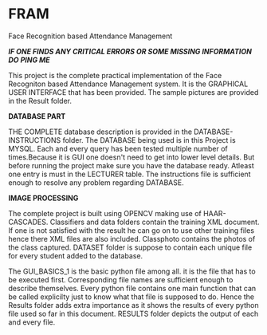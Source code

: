 # FRAM <with complete instructions>
Face Recognition based Attendance Management
  
***IF ONE FINDS ANY CRITICAL ERRORS OR SOME MISSING INFORMATION DO PING ME***

This project is the complete practical implementation of the Face Recogniton based Attendance Management system.
It is the GRAPHICAL USER INTERFACE that has been provided.
The sample pictures are provided in the Result folder.

**DATABASE PART**

THE COMPLETE database description is provided in the DATABASE-INSTRUCTIONS folder.
The DATABASE being used is in this Project is MYSQL.
Each and every query has been tested multiple number of times.Because it is GUI one doesn't need to get into lower level details.
But before running the project make sure you have the database ready. Atleast one entry is must in the LECTURER table.
The instructions file is sufficient enough to resolve any problem regarding DATABASE.

**IMAGE PROCESSING**

The complete project is built using OPENCV making use of HAAR-CASCADES.
Classifiers and data folders contain the training XML document.
If one is not satisfied with the result he can go on to use other training files hence there XML files are also included.
Classphoto contains the photos of the class captured.
DATASET folder is suppose to contain each unique file for every student added to the database.


The GUI_BASICS_1 is the basic python file among all. it is the file that has to be executed first.
Corresponding file names are sufficient enough to describe themselves.
Every python file contains one main function that can be called explicilty just to know what that file is supposed to do.
Hence the Results folder adds extra importance as it shows the results of every python file used so far in this document.
RESULTS folder depicts the output of each and every file.

